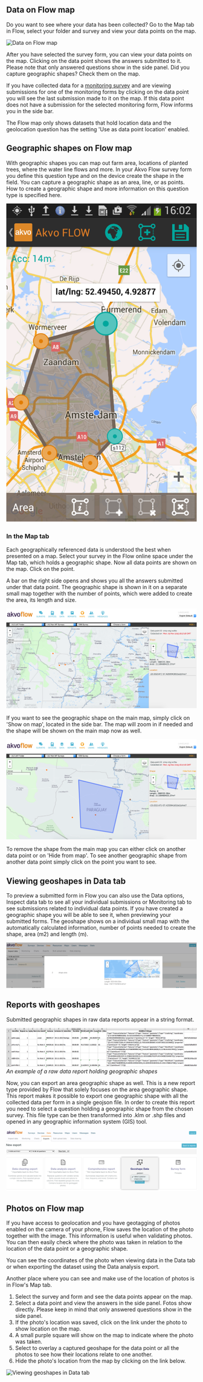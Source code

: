 ## Data on Flow map
Do you want to see where your data has been collected? Go to the Map tab in Flow, select your folder and survey and view your data points on the map. 

![Data on Flow map](media/tabs_maps.gif)

After you have selected the survey form, you can view your data points on the map. Clicking on the data point shows the answers submitted to it. Please note that only answered questions show in the side panel. Did you capture geographic shapes? Check them on the map. 

If you have collected data for a [monitoring survey](monitoring.md) and are viewing submissions for one of the monitoring forms by clicking on the data point you will see the last submission made to it on the map. If this data point does not have a submission for the selected monitoring form, Flow informs you in the side bar. 

The Flow map only shows datasets that hold location data and the geolocation question has the setting 'Use as data point location' enabled. 

## Geographic shapes on Flow map
With geographic shapes you can map out farm area, locations of planted trees, where the water line flows and more. In your Akvo Flow survey form you define this question type and on the device create the shape in the field. You can capture a geographic shape as an area, line, or as points. How to create a geographic shape and more information on this question type is specified here.

![Geographic shapes on Flow map](media/geographic_shape.png)

### In the Map tab
Each geographically referenced data is understood the best when presented on a map. Select your survey in the Flow online space under the Map tab, which holds a geographic shape. Now all data points are shown on the map. Click on the point.

A bar on the right side opens and shows you all the answers submitted under that data point. The geographic shape is shown in it on a separate small map together with the number of points, which were added to create the area, its length and size.

![Data on Flow map](media/tab_maps.png)

If you want to see the geographic shape on the main map, simply click on 'Show on map', located in the side bar. The map will zoom in if needed and the shape will be shown on the main map now as well.

![Data on Flow map](media/tab_maps_show.png)

To remove the shape from the main map you can either click on another data point or on 'Hide from map'. To see another geographic shape from another data point simply click on the point you want to see.


## Viewing geoshapes in Data tab
To preview a submitted form in Flow you can also use the Data options, Inspect data tab to see all your individual submissions or Monitoring tab to see submissions related to individual data points. If you have created a geographic shape you will be able to see it, when previewing your submitted forms. The geoshape shows on a individual small map with the automatically calculated information, number of points needed to create the shape, area (m2) and length (m). 

![Viewing geoshapes in Data tab](media/tab_maps_view.png)

## Reports with geoshapes
Submitted geographic shapes in raw data reports appear in a string format.

![Viewing geoshapes in Data tab](media/tab_maps_reports.png)
*An example of a raw data report holding geographic shapes*

Now, you can export an area geographic shape as well. This is a new report type provided by Flow that solely focuses on the area geographic shape. This report makes it possible to export one geographic shape with all the collected data per form in a single geojson file. In order to create this report you need to select a question holding a geographic shape from the chosen survey. This file type can be then transformed into .klm or .shp files and opened in any geographic information system (GIS) tool.

![Viewing geoshapes in Data tab](media/tab_maps_export.png)

## Photos on Flow map

If you have access to geolocation and you have geotagging of photos enabled on the camera of your phone, Flow saves the location of the photo together with the image. This information is useful when validating photos. You can then easily check where the photo was taken in relation to the location of the data point or a geographic shape. 

You can see the coordinates of the photo when viewing data in the Data tab or when exporting the dataset using the Data analysis export. 

Another place where you can see and make use of the location of photos is in Flow's Map tab. 

1. Select the survey and form and see the data points appear on the map. 
2. Select a data point and view the answers in the side panel. Fotos show directly. Please keep in mind that only answered questions show in the side panel.  
3. If the photo's location was saved, click on the link under the photo to show location on the map. 
4. A small purple square will show on the map to indicate where the photo was taken. 
5. Select to overlay a captured geoshape for the data point or all the photos to see how their locations relate to one another. 
6. Hide the photo's location from the map by clicking on the link below. 

![Viewing geoshapes in Data tab](media/tab_maps_photos.gif)